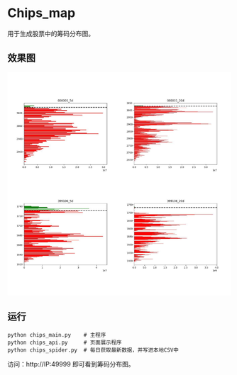 # Chips_map
用于生成股票中的筹码分布图。

## 效果图
![](https://github.com/danielchan-25/chips_map/blob/main/demo.png)

## 运行
```shell
python chips_main.py    # 主程序
python chips_api.py     # 页面展示程序
python chips_spider.py  # 每日获取最新数据，并写进本地CSV中
```

访问：http://IP:49999 即可看到筹码分布图。
